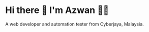 <p align="center">

# Hi there  👋  I'm Azwan  👨‍💻
A web developer and automation tester from Cyberjaya, Malaysia.

</p>
